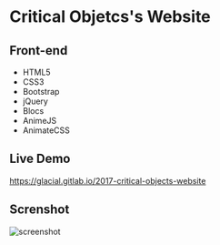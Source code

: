 # Critical Objetcs's Website


## Front-end 
* HTML5 
* CSS3 
* Bootstrap 
* jQuery 
* Blocs
* AnimeJS
* AnimateCSS


## Live Demo

https://glacial.gitlab.io/2017-critical-objects-website


## Screnshot

![screenshot](design/layout.png)